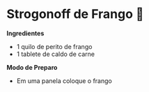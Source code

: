 # Strogonoff de Frango :chicken:

**Ingredientes**

- 1 quilo de perito de frango
- 1 tablete de caldo de carne

**Modo de Preparo**

- Em  uma panela coloque o frango

